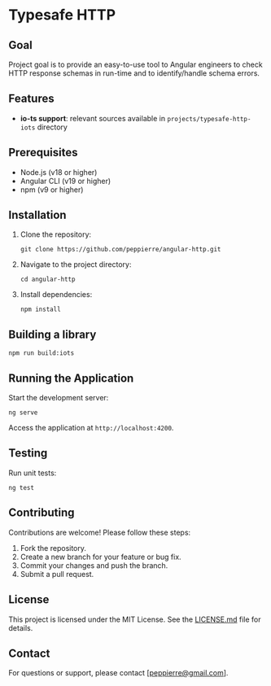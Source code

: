 # Typesafe HTTP

## Goal

Project goal is to provide an easy-to-use tool to Angular engineers to check HTTP response schemas in run-time and to identify/handle schema errors.

## Features

- **io-ts support**: relevant sources available in `projects/typesafe-http-iots` directory

## Prerequisites

- Node.js (v18 or higher)
- Angular CLI (v19 or higher)
- npm (v9 or higher)

## Installation

1. Clone the repository:
   ```
   git clone https://github.com/peppierre/angular-http.git
   ```
2. Navigate to the project directory:
   ```
   cd angular-http
   ```
3. Install dependencies:
   ```
   npm install
   ```
## Building a library
```
npm run build:iots
```

## Running the Application

Start the development server:
```
ng serve
```
Access the application at `http://localhost:4200`.

## Testing

Run unit tests:
```
ng test
```

## Contributing

Contributions are welcome! Please follow these steps:

1. Fork the repository.
2. Create a new branch for your feature or bug fix.
3. Commit your changes and push the branch.
4. Submit a pull request.

## License

This project is licensed under the MIT License. See the [LICENSE.md](LICENSE.md) file for details.

## Contact

For questions or support, please contact [peppierre@gmail.com].
